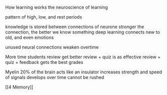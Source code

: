How learning works
	the neuroscience of learning

pattern of high, low, and rest periods

knowledge is stored between connections of neurone
	stronger the connection, the better we know something
deep learning
	connects new to old, and even emotions

unused neural connections weaken overtime

More time students review get better
review + quiz is as effective 
review + quiz + feedback gets the best grades

Myelin
 20% of the brain
 acts like an insulator
	increases strength and speed of signals
	develops over time
	cannot be rushed

[[4 Memory]]